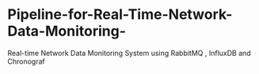 # Pipeline-for-Real-Time-Network-Data-Monitoring-
Real-time Network Data Monitoring System using RabbitMQ , InfluxDB and Chronograf
